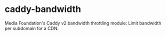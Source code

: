 # caddy-bandwidth
Media Foundation's Caddy v2 bandwidth throttling module: Limit bandwidth per subdomain for a CDN.
